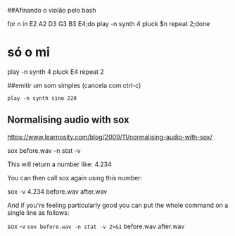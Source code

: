 ##Afinando o violão pelo bash


for n in E2 A2 D3 G3 B3 E4;do play -n synth 4 pluck $n repeat 2;done

# só o mi
play -n synth 4 pluck E4 repeat 2


##emitir um som simples (cancela com ctrl-c)

    play -n synth sine 220

## Normalising audio with sox 
https://www.learnosity.com/blog/2009/11/normalising-audio-with-sox/

sox before.wav -n stat -v

This will return a number like: 4.234

You can then call sox again using this number:

sox -v 4.234 before.wav after.wav

And if you're feeling particularly good you can put the whole command on a single line as follows:

sox -v `sox before.wav -n stat -v 2>&1` before.wav after.wav


